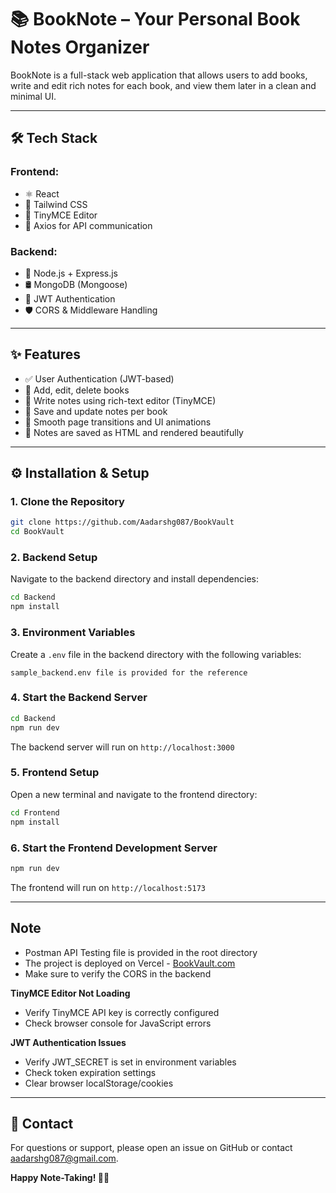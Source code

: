 # 📚 BookNote – Your Personal Book Notes Organizer

BookNote is a full-stack web application that allows users to add books, write and edit rich notes for each book, and view them later in a clean and minimal UI.

---

## 🛠️ Tech Stack

### Frontend:

- ⚛️ React
- 🎨 Tailwind CSS
- 📝 TinyMCE Editor
- 🔄 Axios for API communication

### Backend:

- 🚀 Node.js + Express.js
- 🛢 MongoDB (Mongoose)
- 🔐 JWT Authentication
- 🛡️ CORS & Middleware Handling

---

## ✨ Features

- ✅ User Authentication (JWT-based)
- 📖 Add, edit, delete books
- 📝 Write notes using rich-text editor (TinyMCE)
- 💾 Save and update notes per book
- 🚀 Smooth page transitions and UI animations
- 🧠 Notes are saved as HTML and rendered beautifully

---

## ⚙️ Installation & Setup

### 1. Clone the Repository

```bash
git clone https://github.com/Aadarshg087/BookVault
cd BookVault
```

### 2. Backend Setup

Navigate to the backend directory and install dependencies:

```bash
cd Backend
npm install
```

### 3. Environment Variables

Create a `.env` file in the backend directory with the following variables:

```env
sample_backend.env file is provided for the reference
```

### 4. Start the Backend Server

```bash
cd Backend
npm run dev
```

The backend server will run on `http://localhost:3000`

### 5. Frontend Setup

Open a new terminal and navigate to the frontend directory:

```bash
cd Frontend
npm install
```

### 6. Start the Frontend Development Server

```bash
npm run dev
```

The frontend will run on `http://localhost:5173`

---

## Note

- Postman API Testing file is provided in the root directory
- The project is deployed on Vercel - [BookVault.com](https://book-vault-frontend-ashen.vercel.app/)
- Make sure to verify the CORS in the backend

**TinyMCE Editor Not Loading**

- Verify TinyMCE API key is correctly configured
- Check browser console for JavaScript errors

**JWT Authentication Issues**

- Verify JWT_SECRET is set in environment variables
- Check token expiration settings
- Clear browser localStorage/cookies

---

## 📧 Contact

For questions or support, please open an issue on GitHub or contact [aadarshg087@gmail.com](aadarshg087@example.com).

**Happy Note-Taking! 📖✨**
